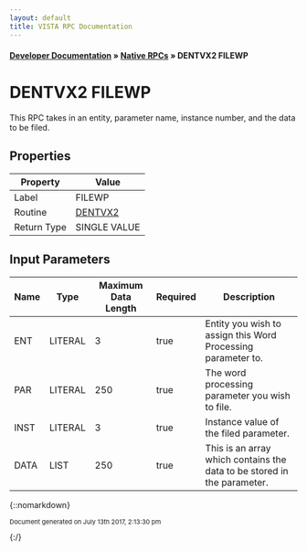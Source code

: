 ```yaml
---
layout: default
title: VISTA RPC Documentation
---
```


#### [Developer Documentation](../index) &#187; [Native RPCs](TableOfContents) &#187; DENTVX2 FILEWP<br/>
# DENTVX2 FILEWP

This RPC takes in an entity, parameter name, instance number, and the data to be filed.  

## Properties

Property | Value
--- | ---
Label | FILEWP
Routine | [DENTVX2](http://code.osehra.org/dox/Routine_DENTVX2_source.html)
Return Type | SINGLE VALUE


## Input Parameters

Name | Type | Maximum Data Length | Required | Description
--- | --- | --- | --- | ---
ENT | LITERAL | 3 | true | Entity you wish to assign this Word Processing parameter to.
PAR | LITERAL | 250 | true | The word processing parameter you wish to file.
INST | LITERAL | 3 | true | Instance value of the filed parameter.
DATA | LIST | 250 | true | This is an array which contains the data to be stored in the parameter.



{::nomarkdown} <br/><p style="font-size: 11px">Document generated on July 13th 2017, 2:13:30 pm</p>{:/}